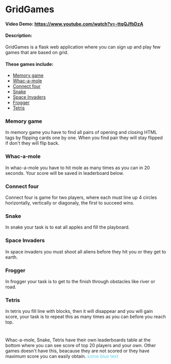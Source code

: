 # GridGames
#### Video Demo:  <https://www.youtube.com/watch?v=-ttqQJfbDzA>
#### Description:
GridGames is a flask web application where you can sign up and play few games that are based on grid.

#### These games include:
* [Memory game](#memory-game)
* [Whac-a-mole](#whac-a-mole)
* [Connect four](#connect-four)
* [Snake](#snake)
* [Space Invaders](#space-invaders)
* [Frogger](#frogger)
* [Tetris](#tetris)

### Memory game
In memory game you have to find all pairs of opening and closing HTML tags by flipping cards one by one. When you find pair they will stay flipped if don't they will flip back.
### Whac-a-mole
In whac-a-mole you have to hit mole as many times as you can in 20 seconds. Your score will be saved in leaderboard below.
### Connect four
Connect four is game for two players, where each must line up 4 circles horizontally, vertically or diagonaly, the first to succeed wins.
### Snake
In snake your task is to eat all apples and fill the playboard.
### Space Invaders
In space invaders you must shoot all aliens before they hit you or they get to earth.
### Frogger
In frogger your task is to get to the finish through obstacles like river or road.
### Tetris
In tetris you fill line with blocks, then it will disappear and you will gain score, your task is to repeat this as many times as you can before you reach top.

#
Whac-a-mole, Snake, Tetris have their own leaderboards table at the bottom where you can see score of top 20 players and your own. Other games doesn't have this, beacause they are not scored or they have maximum score you can easily obtain.
<span style="color: #5ccfe6;">some *blue* text</span>